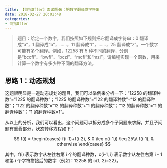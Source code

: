 ```yaml
---
title: 【剑指Offer】面试题46：把数字翻译成字符串
date: 2018-02-27 20:01:48
categories:
- 剑指Offer
---
```


> 题目：给定一个数字，我们按照如下规则把它翻译成字符串：0 翻译成“a”，1 翻译成“b”，……，11 翻译成“l”，……，25 翻译成“z”。一个数字可能有多个翻译。例如，12258 有 5 种不同的翻译，分别是“bccfi”、“bwfi”、“bczi”、“mcfi”和“mzi”。请编程实现一个函数，用来计算一个数字有多少种不同的翻译方法。

<!-- more -->

## 思路 1：动态规划

这题很明显是一道动态规划的题目，我们可以举例来分析一下：“12258 的翻译种数”=“1225 的翻译种数”；“1225 的翻译种数”=“122 的翻译种数”+“12 的翻译种数”；“122 的翻译种数”=“12 的翻译种数”+“1 的翻译种数”；“12 的翻译种数”=“1 的翻译种数”；“1 的翻译种数=1”。

从以上的分析，我们可以看出，这个问题可以拆分成多个子问题来求解，并且子问题有重叠部分，状态转移方程如下：

$$
f(i) =
\begin{cases}
f(i-1)+f(i-2), & 0 \leq c(i-1,i) \leq 25\\\
f(i-1), & otherwise
\end{cases}
$$

其中，f(i) 表示数字从左往右第 i 个的翻译种数，c(i-1, i) 表示数字从左往右第 i - 1 和第 i 个字符拼接后的数字（例如：12258 的 c(1, 2)=22）。